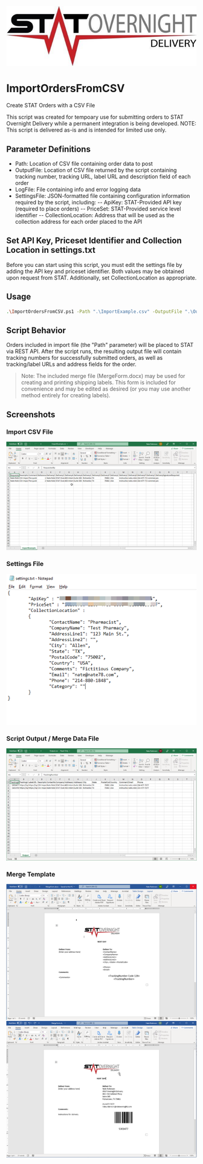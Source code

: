 ![Alt text](/img/logo.jpg?raw=true "STAT Overnight Delivery")

# ImportOrdersFromCSV
Create STAT Orders with a CSV File

This script was created for tempoary use for submitting orders to STAT Overnight Delivery while a permanent integration is being developed. NOTE: This script is delivered as-is and is intended for limited use only.

## Parameter Definitions

- Path: Location of CSV file containing order data to post
- OutputFile: Location of CSV file returned by the script containing tracking number, tracking URL, label URL and description field of each order
- LogFile: File containing info and error logging data
- SettingsFile: JSON-formatted file containing configuration information required by the script, including:
-- ApiKey: STAT-Provided API key (required to place orders)
-- PriceSet: STAT-Provided service level identifier
-- CollectionLocation: Address that will be used as the collection address for each order placed to the API

## Set API Key, Priceset Identifier and Collection Location in settings.txt

Before you can start using this script, you must edit the settings file by adding the API key and priceset identifier. Both values may be obtained upon request from STAT. Additionally, set CollectionLocation as appropriate.

## Usage

```sh
.\ImportOrdersFromCSV.ps1 -Path ".\ImportExample.csv" -OutputFile ".\Output.csv" -LogFile ".\log.txt" -SettingsFile ".\settings.txt"
```

## Script Behavior

Orders included in import file (the "Path" parameter) will be placed to STAT via REST API. After the script runs, the resulting output file will contain tracking numbers for successfully submitted orders, as well as tracking/label URLs and address fields for the order. 

>Note: The included merge file (MergeForm.docx) may be used for creating and printing shipping labels. This form is included for convenience and may be edited as desired (or you may use another method entirely for creating labels).

## Screenshots

### Import CSV File

![Alt text](/img/ImportFile.png?raw=true)

### Settings File

![Alt text](/img/SettingsFile.png?raw=true)

### Script Output / Merge Data File

![Alt text](/img/OrderOutput.png?raw=true)

### Merge Template

![Alt text](/img/MergeDocImage2.png?raw=true)
![Alt text](/img/MergeDocImage.png?raw=true)



